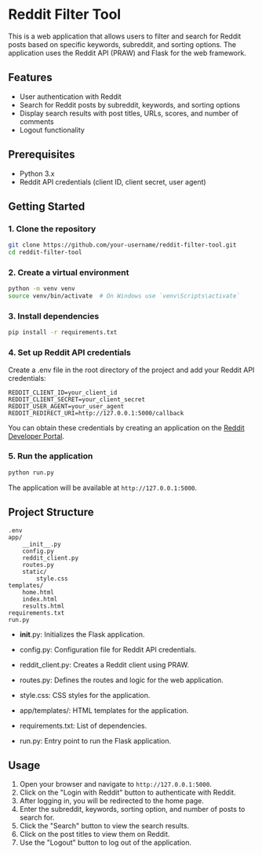 # Reddit Filter Tool

This is a web application that allows users to filter and search for Reddit posts based on specific keywords, subreddit, and sorting options. The application uses the Reddit API (PRAW) and Flask for the web framework.

## Features

- User authentication with Reddit
- Search for Reddit posts by subreddit, keywords, and sorting options
- Display search results with post titles, URLs, scores, and number of comments
- Logout functionality

## Prerequisites

- Python 3.x
- Reddit API credentials (client ID, client secret, user agent)

## Getting Started

### 1. Clone the repository

```sh
git clone https://github.com/your-username/reddit-filter-tool.git
cd reddit-filter-tool
```

### 2. Create a virtual environment

```sh
python -m venv venv
source venv/bin/activate  # On Windows use `venv\Scripts\activate`
```

### 3. Install dependencies

```sh
pip install -r requirements.txt
```

### 4. Set up Reddit API credentials

Create a .env file in the root directory of the project and add your Reddit API credentials:

```
REDDIT_CLIENT_ID=your_client_id
REDDIT_CLIENT_SECRET=your_client_secret
REDDIT_USER_AGENT=your_user_agent
REDDIT_REDIRECT_URI=http://127.0.0.1:5000/callback
```

You can obtain these credentials by creating an application on the [Reddit Developer Portal](https://www.reddit.com/prefs/apps).

### 5. Run the application

```sh
python run.py
```

The application will be available at `http://127.0.0.1:5000`.

## Project Structure

```
.env
app/
    __init__.py
    config.py
    reddit_client.py
    routes.py
    static/
        style.css
templates/
    home.html
    index.html
    results.html
requirements.txt
run.py
```

- __init__.py: Initializes the Flask application. 

- config.py: Configuration file for Reddit API credentials.

- reddit_client.py: Creates a Reddit client using PRAW.

- routes.py: Defines the routes and logic for the web application.

- style.css: CSS styles for the application.

- app/templates/: HTML templates for the application.

- requirements.txt: List of dependencies.

- run.py: Entry point to run the Flask application.

## Usage

1. Open your browser and navigate to `http://127.0.0.1:5000`.
2. Click on the "Login with Reddit" button to authenticate with Reddit.
3. After logging in, you will be redirected to the home page.
4. Enter the subreddit, keywords, sorting option, and number of posts to search for.
5. Click the "Search" button to view the search results.
6. Click on the post titles to view them on Reddit.
7. Use the "Logout" button to log out of the application.
